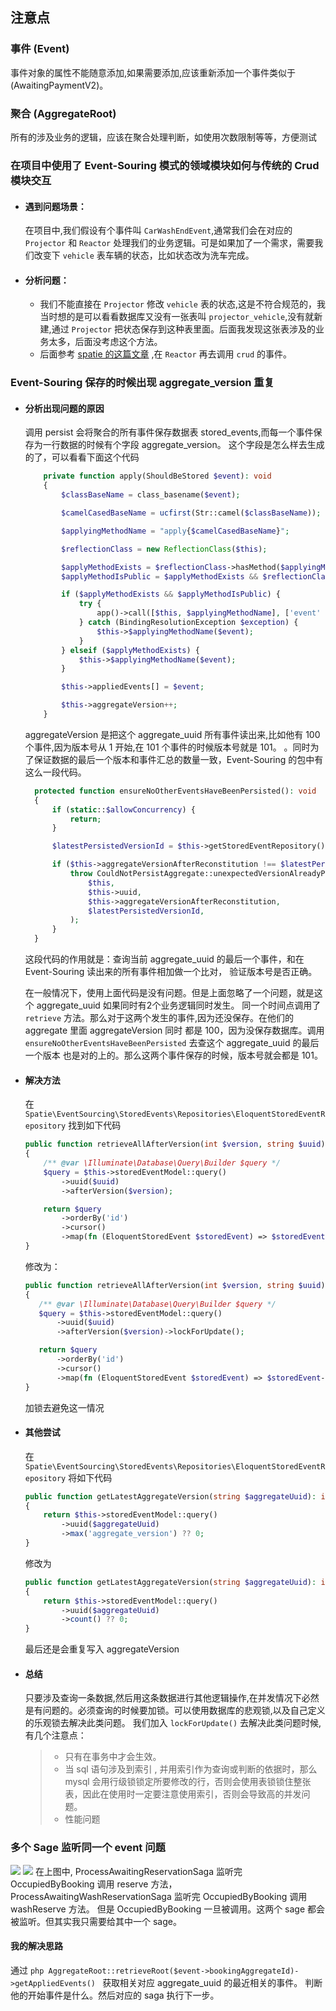 ## 注意点

### 事件 (Event)
事件对象的属性不能随意添加,如果需要添加,应该重新添加一个事件类似于 (AwaitingPaymentV2)。

### 聚合 (AggregateRoot)

所有的涉及业务的逻辑，应该在聚合处理判断，如使用次数限制等等，方便测试

### 在项目中使用了 Event-Souring 模式的领域模块如何与传统的 Crud 模块交互
* #### 遇到问题场景：
  在项目中,我们假设有个事件叫 `CarWashEndEvent`,通常我们会在对应的 `Projector` 和 `Reactor` 处理我们的业务逻辑。可是如果加了一个需求，需要我们改变下 `vehicle` 表车辆的状态，比如状态改为洗车完成。
* #### 分析问题：
  * 我们不能直接在 `Projector` 修改 `vehicle` 表的状态,这是不符合规范的，我当时想的是可以看看数据库又没有一张表叫 `projector_vehicle`,没有就新建,通过 `Projector` 把状态保存到这种表里面。后面我发现这张表涉及的业务太多，后面没考虑这个方法。
  * 后面参考 [spatie 的这篇文章](https://freek.dev/1634-mixing-event-sourcing-in-a-traditional-laravel-app) ,在 `Reactor` 再去调用 `crud` 的事件。

### Event-Souring 保存的时候出现 aggregate_version 重复
* #### 分析出现问题的原因
  调用 persist 会将聚合的所有事件保存数据表 stored_events,而每一个事件保存为一行数据的时候有个字段 aggregate_version。
  这个字段是怎么样去生成的了，可以看看下面这个代码
  ```php
      private function apply(ShouldBeStored $event): void
      {
          $classBaseName = class_basename($event);
  
          $camelCasedBaseName = ucfirst(Str::camel($classBaseName));
  
          $applyingMethodName = "apply{$camelCasedBaseName}";
  
          $reflectionClass = new ReflectionClass($this);
  
          $applyMethodExists = $reflectionClass->hasMethod($applyingMethodName);
          $applyMethodIsPublic = $applyMethodExists && $reflectionClass->getMethod($applyingMethodName)->isPublic();
  
          if ($applyMethodExists && $applyMethodIsPublic) {
              try {
                  app()->call([$this, $applyingMethodName], ['event' => $event]);
              } catch (BindingResolutionException $exception) {
                  $this->$applyingMethodName($event);
              }
          } elseif ($applyMethodExists) {
              $this->$applyingMethodName($event);
          }
  
          $this->appliedEvents[] = $event;
  
          $this->aggregateVersion++;
      }
  ```
  aggregateVersion 是把这个 aggregate_uuid 所有事件读出来,比如他有 100 个事件,因为版本号从 1 开始,在 101 个事件的时候版本号就是 101。
  。同时为了保证数据的最后一个版本和事件汇总的数量一致，Event-Souring 的包中有这么一段代码。
  ```php
    protected function ensureNoOtherEventsHaveBeenPersisted(): void
    {
        if (static::$allowConcurrency) {
            return;
        }

        $latestPersistedVersionId = $this->getStoredEventRepository()->getLatestAggregateVersion($this->uuid);

        if ($this->aggregateVersionAfterReconstitution !== $latestPersistedVersionId) {
            throw CouldNotPersistAggregate::unexpectedVersionAlreadyPersisted(
                $this,
                $this->uuid,
                $this->aggregateVersionAfterReconstitution,
                $latestPersistedVersionId,
            );
        }
    }
  ```
  这段代码的作用就是：查询当前 aggregate_uuid 的最后一个事件，和在 Event-Souring 读出来的所有事件相加做一个比对，
  验证版本号是否正确。

  在一般情况下，使用上面代码是没有问题。但是上面忽略了一个问题，就是这个 aggregate_uuid 如果同时有2个业务逻辑同时发生。
  同一个时间点调用了 `retrieve` 方法。那么对于这两个发生的事件,因为还没保存。在他们的 aggregate 里面 aggregateVersion 同时
  都是 100，因为没保存数据库。调用 `ensureNoOtherEventsHaveBeenPersisted` 去查这个 aggregate_uuid 的最后一个版本
  也是对的上的。那么这两个事件保存的时候，版本号就会都是 101。

* #### 解决方法
  在 `Spatie\EventSourcing\StoredEvents\Repositories\EloquentStoredEventRepository` 找到如下代码
  ```php
  public function retrieveAllAfterVersion(int $version, string $uuid): LazyCollection
  {
      /** @var \Illuminate\Database\Query\Builder $query */
      $query = $this->storedEventModel::query()
          ->uuid($uuid)
          ->afterVersion($version);

      return $query
          ->orderBy('id')
          ->cursor()
          ->map(fn (EloquentStoredEvent $storedEvent) => $storedEvent->toStoredEvent());
  }
  ```

  修改为：
  
   ```php
  public function retrieveAllAfterVersion(int $version, string $uuid): LazyCollection
  {
      /** @var \Illuminate\Database\Query\Builder $query */
      $query = $this->storedEventModel::query()
          ->uuid($uuid)
          ->afterVersion($version)->lockForUpdate();

      return $query
          ->orderBy('id')
          ->cursor()
          ->map(fn (EloquentStoredEvent $storedEvent) => $storedEvent->toStoredEvent());
  }
  ```
  加锁去避免这一情况
  
* #### 其他尝试
  在 `Spatie\EventSourcing\StoredEvents\Repositories\EloquentStoredEventRepository` 将如下代码
  ```php
  public function getLatestAggregateVersion(string $aggregateUuid): int
  {
      return $this->storedEventModel::query()
          ->uuid($aggregateUuid)
          ->max('aggregate_version') ?? 0;
  }
  ```
  修改为
  ```php
  public function getLatestAggregateVersion(string $aggregateUuid): int
  {
      return $this->storedEventModel::query()
          ->uuid($aggregateUuid)
          ->count() ?? 0;
  }
  ```
  最后还是会重复写入 aggregateVersion

* #### 总结
  只要涉及查询一条数据,然后用这条数据进行其他逻辑操作,在并发情况下必然是有问题的。必须查询的时候要加锁。可以使用数据库的悲观锁,以及自己定义的乐观锁去解决此类问题。
  我们加入 `lockForUpdate()` 去解决此类问题时候,有几个注意点：
  > * 只有在事务中才会生效。
  > * 当 sql 语句涉及到索引 , 并用索引作为查询或判断的依据时，那么 mysql 会用行级锁锁定所要修改的行，否则会使用表锁锁住整张表，因此在使用时一定要注意使用索引，否则会导致高的并发问题。
  > * 性能问题
    
### 多个 Sage 监听同一个 event 问题
![](http://www.plantuml.com/plantuml/png/dPAzJiCm58LtFyLzWIoC7IArGXK34eYYBdHnugjoHM97ZXFQcGM91IHWuGKO62eX8G6lqnyUWqQ9urO9Ah15iUztphd7Xao4S88fwXo1Guxd54R80ZLX2TU6GaguDD1JweBaEDtwkQyfHrqT7L9gje-79QkRSufuG14PmfIX553G6S-CabaSe6Pddcy5e5EP6KJA770f8jGZ-JMxMjq_ZsIYLOXfMbxXXfI4vUFxylM1CGlm_AOjw1oNWzrBldOXnnk00HzpS0fSY5DL35bma-Rv4t1sgw-k45XDzjTvKS3yusR--SPQ0Mvyfx7LqztYzcLnFOEcqd3FghZqhLlVfUFogp3CacblMW7j5bgfsuk0dL70PJagP0X5BLGkhSu1a_OUuPT5WiPOvTZNAjuiyuSO_wgZ4Q5kt9Nn1x0jG9VFtpvhzWq0)
![](http://www.plantuml.com/plantuml/png/dPCzJiD048NxFSLS81UWY9G8HHH8841Ga6RY7IKZd5rhT-qaDGqI3KX0mmKeA28X8G7NoTynY9Mi7ME34bhFxlVclRTsx4A24x9a4WA400qCqFP4Hmz5XCPnm14g1qsjhrXrRU7Zlk64p7fqoDOLn-VKuo2aHe8SOeT3TanMa9AGqWN6Jgkuto4ZBcjrBm1xnqO7PEt5SetLOkXOgmDKCYJJLelnzVpXfQsYocCmU_gOlJqAuNcrUddBJACnmELIgli3SefTX5m9fKmFh0bdEcLudJAyLXz2RcRZOaDAaglRhMKY967oUJlvUXULa58UV-ywVxwVthrERyPGhUYrybWgszb6BGz61q4SZPgZDTHdKaaknW9RcOBSrL4gnIGpiLM4cHyOLXSDEpGDXleweOq0MqRtDzl-nTc_kogvofv4tjEESD_D89kI_oN4Dm00)
在上图中,
ProcessAwaitingReservationSaga 监听完 OccupiedByBooking 调用 reserve 方法，
ProcessAwaitingWashReservationSaga 监听完 OccupiedByBooking 调用 washReserve 方法。
但是 OccupiedByBooking 一旦被调用。这两个 sage 都会被监听。但其实我只需要给其中一个 sage。   

#### 我的解决思路
  通过 ```php AggregateRoot::retrieveRoot($event->bookingAggregateId)->getAppliedEvents() ``` 获取相关对应 aggregate_uuid 的最近相关的事件。
  判断他的开始事件是什么。然后对应的 saga 执行下一步。


